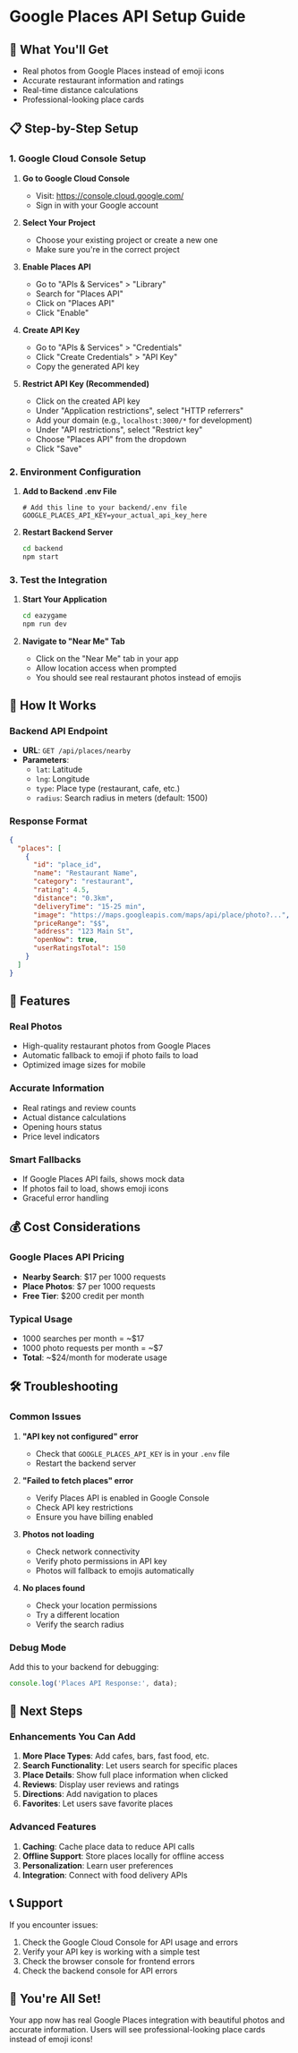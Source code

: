 # Google Places API Setup Guide

## 🎯 **What You'll Get**
- Real photos from Google Places instead of emoji icons
- Accurate restaurant information and ratings
- Real-time distance calculations
- Professional-looking place cards

## 📋 **Step-by-Step Setup**

### **1. Google Cloud Console Setup**

1. **Go to Google Cloud Console**
   - Visit: https://console.cloud.google.com/
   - Sign in with your Google account

2. **Select Your Project**
   - Choose your existing project or create a new one
   - Make sure you're in the correct project

3. **Enable Places API**
   - Go to "APIs & Services" > "Library"
   - Search for "Places API"
   - Click on "Places API"
   - Click "Enable"

4. **Create API Key**
   - Go to "APIs & Services" > "Credentials"
   - Click "Create Credentials" > "API Key"
   - Copy the generated API key

5. **Restrict API Key (Recommended)**
   - Click on the created API key
   - Under "Application restrictions", select "HTTP referrers"
   - Add your domain (e.g., `localhost:3000/*` for development)
   - Under "API restrictions", select "Restrict key"
   - Choose "Places API" from the dropdown
   - Click "Save"

### **2. Environment Configuration**

1. **Add to Backend .env File**
   ```env
   # Add this line to your backend/.env file
   GOOGLE_PLACES_API_KEY=your_actual_api_key_here
   ```

2. **Restart Backend Server**
   ```bash
   cd backend
   npm start
   ```

### **3. Test the Integration**

1. **Start Your Application**
   ```bash
   cd eazygame
   npm run dev
   ```

2. **Navigate to "Near Me" Tab**
   - Click on the "Near Me" tab in your app
   - Allow location access when prompted
   - You should see real restaurant photos instead of emojis

## 🔧 **How It Works**

### **Backend API Endpoint**
- **URL**: `GET /api/places/nearby`
- **Parameters**:
  - `lat`: Latitude
  - `lng`: Longitude  
  - `type`: Place type (restaurant, cafe, etc.)
  - `radius`: Search radius in meters (default: 1500)

### **Response Format**
```json
{
  "places": [
    {
      "id": "place_id",
      "name": "Restaurant Name",
      "category": "restaurant",
      "rating": 4.5,
      "distance": "0.3km",
      "deliveryTime": "15-25 min",
      "image": "https://maps.googleapis.com/maps/api/place/photo?...",
      "priceRange": "$$",
      "address": "123 Main St",
      "openNow": true,
      "userRatingsTotal": 150
    }
  ]
}
```

## 🎨 **Features**

### **Real Photos**
- High-quality restaurant photos from Google Places
- Automatic fallback to emoji if photo fails to load
- Optimized image sizes for mobile

### **Accurate Information**
- Real ratings and review counts
- Actual distance calculations
- Opening hours status
- Price level indicators

### **Smart Fallbacks**
- If Google Places API fails, shows mock data
- If photos fail to load, shows emoji icons
- Graceful error handling

## 💰 **Cost Considerations**

### **Google Places API Pricing**
- **Nearby Search**: $17 per 1000 requests
- **Place Photos**: $7 per 1000 requests
- **Free Tier**: $200 credit per month

### **Typical Usage**
- 1000 searches per month = ~$17
- 1000 photo requests per month = ~$7
- **Total**: ~$24/month for moderate usage

## 🛠️ **Troubleshooting**

### **Common Issues**

1. **"API key not configured" error**
   - Check that `GOOGLE_PLACES_API_KEY` is in your `.env` file
   - Restart the backend server

2. **"Failed to fetch places" error**
   - Verify Places API is enabled in Google Console
   - Check API key restrictions
   - Ensure you have billing enabled

3. **Photos not loading**
   - Check network connectivity
   - Verify photo permissions in API key
   - Photos will fallback to emojis automatically

4. **No places found**
   - Check your location permissions
   - Try a different location
   - Verify the search radius

### **Debug Mode**
Add this to your backend for debugging:
```javascript
console.log('Places API Response:', data);
```

## 🚀 **Next Steps**

### **Enhancements You Can Add**
1. **More Place Types**: Add cafes, bars, fast food, etc.
2. **Search Functionality**: Let users search for specific places
3. **Place Details**: Show full place information when clicked
4. **Reviews**: Display user reviews and ratings
5. **Directions**: Add navigation to places
6. **Favorites**: Let users save favorite places

### **Advanced Features**
1. **Caching**: Cache place data to reduce API calls
2. **Offline Support**: Store places locally for offline access
3. **Personalization**: Learn user preferences
4. **Integration**: Connect with food delivery APIs

## 📞 **Support**

If you encounter issues:
1. Check the Google Cloud Console for API usage and errors
2. Verify your API key is working with a simple test
3. Check the browser console for frontend errors
4. Check the backend console for API errors

## 🎉 **You're All Set!**

Your app now has real Google Places integration with beautiful photos and accurate information. Users will see professional-looking place cards instead of emoji icons!














